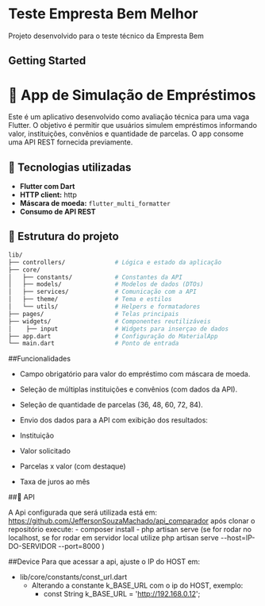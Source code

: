 # Teste Empresta Bem Melhor

Projeto desenvolvido para o teste técnico da Empresta Bem

## Getting Started

# 📱 App de Simulação de Empréstimos

Este é um aplicativo desenvolvido como avaliação técnica para uma vaga Flutter. O objetivo é permitir que usuários simulem empréstimos informando valor, instituições, convênios e quantidade de parcelas. O app consome uma API REST fornecida previamente.

## 🔧 Tecnologias utilizadas

- **Flutter com Dart**
- **HTTP client:** http
- **Máscara de moeda:** `flutter_multi_formatter` 
- **Consumo de API REST**

## 📁 Estrutura do projeto

```bash
lib/
├── controllers/              # Lógica e estado da aplicação
├── core/
│   ├── constants/            # Constantes da API
│   ├── models/               # Modelos de dados (DTOs)
│   ├── services/             # Comunicação com a API
│   ├── theme/                # Tema e estilos
│   └── utils/                # Helpers e formatadores
├── pages/                    # Telas principais
├── widgets/                  # Componentes reutilizáveis
│    ├── input                # Widgets para inserçao de dados 
├── app.dart                  # Configuração do MaterialApp
└── main.dart                 # Ponto de entrada

```
##Funcionalidades

- Campo obrigatório para valor do empréstimo com máscara de moeda.

- Seleção de múltiplas instituições e convênios (com dados da API).

- Seleção de quantidade de parcelas (36, 48, 60, 72, 84).

- Envio dos dados para a API com exibição dos resultados:

- Instituição

- Valor solicitado

- Parcelas x valor (com destaque)

- Taxa de juros ao mês

##🔗 API

A Api configurada que será utilizada está em: https://github.com/JeffersonSouzaMachado/api_comparador
após clonar o repositório execute:
    - composer install
    - php artisan serve (se for rodar no localhost, se for rodar em servidor local utilize php artisan serve --host=IP-DO-SERVIDOR --port=8000 )

##Device
Para que acessar a api, ajuste o IP do HOST em:
- lib/core/constants/const_url.dart
  - Alterando a constante k_BASE_URL com o ip do HOST, exemplo:
    - const String k_BASE_URL = 'http://192.168.0.12';